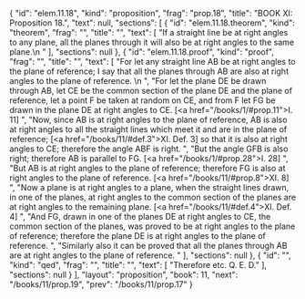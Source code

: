 {
  "id": "elem.11.18",
  "kind": "proposition",
  "frag": "prop.18",
  "title": "BOOK XI: Proposition 18.",
  "text": null,
  "sections": [
    {
      "id": "elem.11.18.theorem",
      "kind": "theorem",
      "frag": "",
      "title": "",
      "text": [
        "If a straight line be at right angles to any plane, all the planes through it will also be at right angles to the same plane.\n      "
      ],
      "sections": null
    },
    {
      "id": "elem.11.18.proof",
      "kind": "proof",
      "frag": "",
      "title": "",
      "text": [
        "For let any straight line AB be at right angles to the plane of reference; I say that all the planes through AB are also at right angles to the plane of reference. \n      ",
        "For let the plane DE be drawn through AB, let CE be the common section of the plane DE and the plane of reference, let a point F be taken at random on CE, and from F let FG be drawn in the plane DE at right angles to CE. [<a href=\"/books/1/#prop.11\">I. 11</a>] ",
        "Now, since AB is at right angles to the plane of reference, AB is also at right angles to all the straight lines which meet it and are in the plane of reference; [<a href=\"/books/11/#def.3\">XI. Def. 3</a>] so that it is also at right angles to CE; therefore the angle ABF is right. ",
        "But the angle GFB is also right; therefore AB is parallel to FG. [<a href=\"/books/1/#prop.28\">I. 28</a>] ",
        "But AB is at right angles to the plane of reference; therefore FG is also at right angles to the plane of reference. [<a href=\"/books/11/#prop.8\">XI. 8</a>] ",
        "Now a plane is at right angles to a plane, when the straight lines drawn, in one of the planes, at right angles to the common section of the planes are at right angles to the remaining plane. [<a href=\"/books/11/#def.4\">XI. Def. 4</a>] ",
        "And FG, drawn in one of the planes DE at right angles to CE, the common section of the planes, was proved to be at right angles to the plane of reference; therefore the plane DE is at right angles to the plane of reference. ",
        "Similarly also it can be proved that all the planes through AB are at right angles to the plane of reference. "
      ],
      "sections": null
    },
    {
      "id": "",
      "kind": "qed",
      "frag": "",
      "title": "",
      "text": [
        "Therefore etc. Q. E. D."
      ],
      "sections": null
    }
  ],
  "layout": "proposition",
  "book": 11,
  "next": "/books/11/prop.19",
  "prev": "/books/11/prop.17"
}
